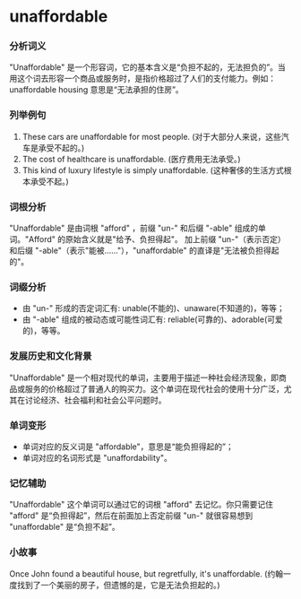 # unaffordable

### 分析词义

  

"Unaffordable" 是一个形容词，它的基本含义是“负担不起的，无法担负的”。当用这个词去形容一个商品或服务时，是指价格超过了人们的支付能力。例如：unaffordable housing 意思是“无法承担的住房”。

  

### 列举例句

  

1.  These cars are unaffordable for most people. (对于大部分人来说，这些汽车是承受不起的。)
2.  The cost of healthcare is unaffordable. (医疗费用无法承受。)
3.  This kind of luxury lifestyle is simply unaffordable. (这种奢侈的生活方式根本承受不起。)

  

### 词根分析

  

"Unaffordable" 是由词根 "afford" ，前缀 "un-" 和后缀 "-able" 组成的单词。"Afford" 的原始含义就是"给予、负担得起"。 加上前缀 "un-"（表示否定）和后缀 "-able"（表示"能被……"），"unaffordable" 的直译是"无法被负担得起的"。

  

### 词缀分析

  

*   由 "un-" 形成的否定词汇有: unable(不能的)、unaware(不知道的)，等等；
*   由 "-able" 组成的被动态或可能性词汇有: reliable(可靠的)、adorable(可爱的)，等等。

  

### 发展历史和文化背景

  

"Unaffordable" 是一个相对现代的单词，主要用于描述一种社会经济现象，即商品或服务的价格超过了普通人的购买力。这个单词在现代社会的使用十分广泛，尤其在讨论经济、社会福利和社会公平问题时。

  

### 单词变形

  

*   单词对应的反义词是 "affordable"，意思是“能负担得起的”；
*   单词对应的名词形式是 "unaffordability"。

  

### 记忆辅助

  

"Unaffordable" 这个单词可以通过它的词根 "afford" 去记忆。你只需要记住 "afford" 是“负担得起”，然后在前面加上否定前缀 "un-" 就很容易想到 "unaffordable" 是“负担不起”。

  

### 小故事

  

Once John found a beautiful house, but regretfully, it's unaffordable. (约翰一度找到了一个美丽的房子，但遗憾的是，它是无法负担起的。)
